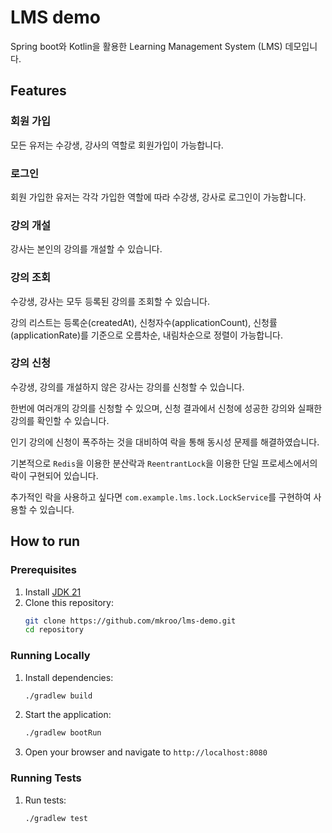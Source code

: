 # LMS demo
Spring boot와 Kotlin을 활용한 Learning Management System (LMS) 데모입니다.

## Features
### 회원 가입
모든 유저는 수강생, 강사의 역할로 회원가입이 가능합니다.

### 로그인
회원 가입한 유저는 각각 가입한 역할에 따라 수강생, 강사로 로그인이 가능합니다.

### 강의 개설
강사는 본인의 강의를 개설할 수 있습니다.

### 강의 조회
수강생, 강사는 모두 등록된 강의를 조회할 수 있습니다.

강의 리스트는 등록순(createdAt), 신청자수(applicationCount), 신청률(applicationRate)를 기준으로 오름차순, 내림차순으로 정렬이 가능합니다.

### 강의 신청
수강생, 강의를 개설하지 않은 강사는 강의를 신청할 수 있습니다.

한번에 여러개의 강의를 신청할 수 있으며, 신청 결과에서 신청에 성공한 강의와 실패한 강의를 확인할 수 있습니다.

인기 강의에 신청이 폭주하는 것을 대비하여 락을 통해 동시성 문제를 해결하였습니다.

기본적으로 `Redis`을 이용한 분산락과 `ReentrantLock`을 이용한 단일 프로세스에서의 락이 구현되어 있습니다.

추가적인 락을 사용하고 싶다면 `com.example.lms.lock.LockService`를 구현하여 사용할 수 있습니다.

## How to run

### Prerequisites
1. Install [JDK 21](https://docs.aws.amazon.com/corretto/latest/corretto-21-ug/downloads-list.html)
2. Clone this repository:
    ```bash
    git clone https://github.com/mkroo/lms-demo.git
    cd repository
    ```

### Running Locally
1. Install dependencies:
    ```bash
    ./gradlew build 
    ```
2. Start the application:
    ```bash
    ./gradlew bootRun
    ```
3. Open your browser and navigate to `http://localhost:8080`

### Running Tests
1. Run tests:
    ```bash
    ./gradlew test
    ```
